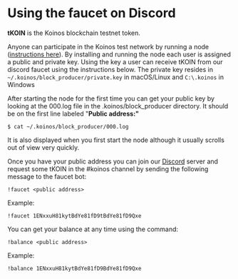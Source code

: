 # Using the faucet on Discord

**tKOIN** is the Koinos blockchain testnet token. 

Anyone can participate in the Koinos test network by running a node ([instructions here](../quickstart/running-a-koinos-node.md)). By installing and running the node each user is assigned a public and private key. Using the key a user can receive tKOIN from our discord faucet using the instructions below. The private key resides in `~/.koinos/block_producer/private.key` in macOS/Linux and `C:\.koinos` in Windows

After starting the node for the first time you can get your public key by looking at the 000.log file in the .koinos/block_producer directory. It should be on the first line labeled "**Public address:"**

``` 
$ cat ~/.koinos/block_producer/000.log
```

It is also displayed when you first start the node although it usually scrolls out of view very quickly. 


Once you have your public address you can join our [Discord](https://discord.com/invite/GErGNsu) server and request some tKOIN in the #koinos channel by sending the following message to the faucet bot:

```
!faucet <public address>
```

Example:

```
!faucet 1ENxxuH81kytBdYe81fD9tBdYe81fD9Qxe
```

You can get your balance at any time using the command:

```
!balance <public address>
```

Example:

```
!balance 1ENxxuH81kytBdYe81fD9BdYe81fD9Qxe
```
